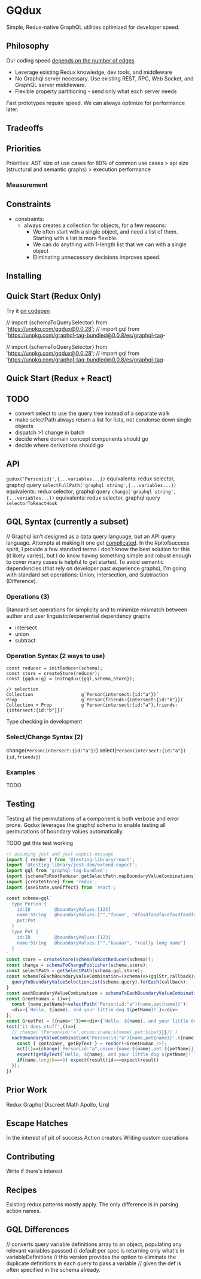 # GQdux

Simple, Redux-native GraphQL utilities optimized for developer speed.

## Philosophy

Our coding speed [depends on the number of edges]()

- Leverage existing Redux knowledge, dev tools, and middleware  
- No Graphql server necessary. Use existing REST, RPC, Web Socket, and GraphQL server middleware.
- Flexible property partitioning - send only what each server needs

Fast prototypes require speed.  We can always optimize for performance later.

## Tradeoffs

## Priorities
Priorities:
AST size of use cases for 80% of common use cases
\> api size (structural and semantic graphs)
\> execution performance

### Measurement

## Constraints

- constraints:
  - always creates a collection for objects, for a few reasons:
    - We often start with a single object, and need a list of them. Starting with a list is more flexible.
    - We can do anything with 1-length list that we can with a single object
    - Eliminating unnecessary decisions improves speed.

## Installing

## Quick Start (Redux Only)

Try it [on codepen](link)

// import {schemaToQuerySelector} from 'https://unpkg.com/gqdux@0.0.28';
// import gql from '<https://unpkg.com/graphql-tag-bundled@0.0.8/es/graphql-tag>-

// import {schemaToQuerySelector} from 'https://unpkg.com/gqdux@0.0.28';
// import gql from '<https://unpkg.com/graphql-tag-bundled@0.0.8/es/graphql-tag>-

## Quick Start (Redux + React)

## TODO

- convert select to use the query tree instead of a separate walk
- make selectPath always return a list for lists, not condense down single objects
- dispatch >1 change in batch
- decide where domain concept components should go
- decide where derivations should go

## API

`gqdux('Person{id}',{...variables...})` equivalents: redux selector, graphql query 
`selectFullPath('graphql string',{...variables...})` equivalents: redux selector, graphql query 
`change('graphql string',{...variables...})` equivalents: redux selector, graphql query 
`selectorToReactHook`

## GQL Syntax (currently a subset)
// Graphql isn't designed as a data query language, but an API query language.  Attempts at making it one get [complicated](https://hasura.io/docs/1.0/graphql/manual/queries/query-filters.html#fetch-if-the-single-nested-object-defined-via-an-object-relationship-satisfies-a-condition).
In the #pitofsuccess spirit, I provide a few standard terms
I don't know the best solution for this (it likely varies), but I do know having something simple and robust enough to cover many cases is helpful to get started.  To avoid semantic dependencies (that rely on developer past experience graphs), I'm going with standard set operations: Union, intersection, and Subtraction (Difference).

### Operations (3)

Standard set operations for simplicity and to minimize mismatch between author and user linguistic/experiential dependency graphs

- intersect
- union
- subtract

### Operation Syntax (2 ways to use)

```
const reducer = initReducer(schema);
const store = createStore(reducer);
const {gqdux:g} = initGqdux({gql,schema,store});

// selection
Collection                  g`Person(intersect:{id:"a"})`
Prop                        g`Person(friends:{intersect:{id:"b"}})`
Collection + Prop           g`Person(intersect:{id:"a"},friends:{intersect:{id:"b"}})`
```

Type checking in development

### Select/Change Syntax (2)

change(`Person(intersect:{id:"a"})`)
select(`Person(intersect:{id:"a"}){id,friends}`)


### Examples

TODO

## Testing

Testing all the permutations of a component is both verbose and error prone.
Gqdux leverages the graphql schema to enable testing all permutations of boundary values automatically.

TODO get this test working
```js
// assuming jest and jest-expect-message
import { render } from '@testing-library/react';
import '@testing-library/jest-dom/extend-expect';
import gql from 'graphql-tag-bundled';
import {schemaToRootReducer,getSelectPath,mapBoundaryValueCombinations} from 'gqdux';
import {createStore} from 'redux';
import {useState,useEffect} from 'react';

const schema=gql`
  type Person {
    id:ID         @boundaryValues:[123]
    name:String   @boundaryValues:["","foooo", "dfasdfasdfasdfasdfasdfasdfasdfasdfee fwe wej we rwer e rejrq wejr The Third"]
    pet:Pet
  }
  type Pet {
    id:ID         @boundaryValues:[123]
    name:String   @boundaryValues:["","baaaar", "really long name"]
  }
`
const store = createStore(schemaToRootReducer(schema));
const change = schemaToChangePublisher(schema,store);
const selectPath = getSelectPath(schema,gql,store);
const schemaToEachBoundaryValueCombination=(schema)=>(gqlStr,callback)=>{
  queryToBoundaryValueSelectionList(schema,query).forEach(callback);
}
const eachBoundaryValueCombination = schemaToEachBoundaryValueCombination(schema);
const GreetHuman = ()=>{
  const {name,petName}=selectPath('Person(id:"a"){name,pet{name}}');
  <div>{`Hello, ${name}, and your little dog ${petName}!`}</div>
};
const GreetPet = ({name=''})=><div>{`Hello, ${name}, and your little dog ${petName}!`}</div>;
test('it does stuff',()=>{
  // change(`{Person(id:"a",union:{name:${name},pet:${pet}}})}`)
  eachBoundaryValueCombination('Person(id:"a"){name,pet{name}}',({name,pet:petName})=>{
    const { container, getByText } = render(<GreetHuman />);
    act(()=>{change(`Person(id:"a",union:{name:${name},pet:${petName}}})}`));
    expect(getByText(`Hello, ${name}, and your little dog ${petName}!`)).toBeInTheDocument()
    if(name.length===0) expect(result)id===expect(result)
  });
})
```

## Prior Work

Redux
Graphql
Discreet Math
Apollo, Urql



## Escape Hatches

In the interest of pit of success
Action creators
Writing custom operations

## Contributing

Write if there's interest

## Recipes

Existing redux patterns mostly apply.  The only difference is in parsing action names.  

## GQL Differences
// converts query variable definitions array to an object, populating any relevant variables passsed
// default per spec is returning only what's in variableDefinitions
// this version provides the option to eliminate the duplicate definitions in each query to pass a variable
// given the def is often specified in the schema already.
